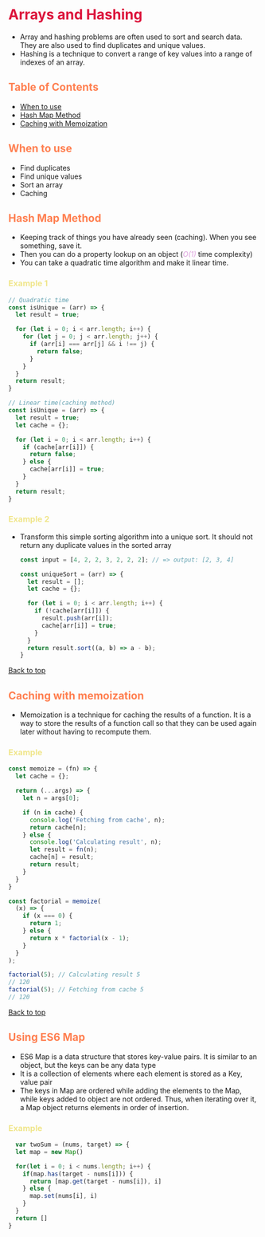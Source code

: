 <style>
r { color: Crimson }
o { color: Coral }
y { color: Khaki }
g { color: MediumSpringGreen }
b { color: SkyBlue }
i { color: Violet }
h { color:  Plum }
hh { color: Pink }
</style>

# <r>Arrays and Hashing</r>

* Array and hashing problems are often used to sort and search data. They are also used to find duplicates and unique values.
* Hashing is a technique to convert a range of key values into a range of indexes of an array.

## <o>Table of Contents</o>
* [When to use](#when-to-use)
* [Hash Map Method](#unique-sorting-with-caching)
* [Caching with Memoization](#caching-with-memoization)

## <o>When to use</o>
  * Find duplicates
  * Find unique values
  * Sort an array
  * Caching

## <o>Hash Map Method</o>
  * Keeping track of things you have already seen (caching). When you see something, save it.
  * Then you can do a property lookup on an object (<h>*O(1)*</h> time complexity)
  * You can take a quadratic time algorithm and make it linear time.
### <y>Example 1</y>

  ```javascript
  // Quadratic time
  const isUnique = (arr) => {
    let result = true;

    for (let i = 0; i < arr.length; i++) {
      for (let j = 0; j < arr.length; j++) {
        if (arr[i] === arr[j] && i !== j) {
          return false;
        }
      }
    }
    return result;
  }

  // Linear time(caching method)
  const isUnique = (arr) => {
    let result = true;
    let cache = {};

    for (let i = 0; i < arr.length; i++) {
      if (cache[arr[i]]) {
        return false;
      } else {
        cache[arr[i]] = true;
      }
    }
    return result;
  }
  ```
### <y>Example 2</y>

* Transform this simple sorting algorithm into a unique sort. It should not return any duplicate values in the sorted array

  ```javascript
  const input = [4, 2, 2, 3, 2, 2, 2]; // => output: [2, 3, 4]

  const uniqueSort = (arr) => {
    let result = [];
    let cache = {};

    for (let i = 0; i < arr.length; i++) {
      if (!cache[arr[i]]) {
        result.push(arr[i]);
        cache[arr[i]] = true;
      }
    }
    return result.sort((a, b) => a - b);
  }

[Back to top](#table-of-contents)

## <o>Caching with memoization</o>

* Memoization is a technique for caching the results of a function. It is a way to store the results of a function call so that they can be used again later without having to recompute them.

### <y>Example</y>
  ```javascript
  const memoize = (fn) => {
    let cache = {};

    return (...args) => {
      let n = args[0];

      if (n in cache) {
        console.log('Fetching from cache', n);
        return cache[n];
      } else {
        console.log('Calculating result', n);
        let result = fn(n);
        cache[n] = result;
        return result;
      }
    }
  }

  const factorial = memoize(
    (x) => {
      if (x === 0) {
        return 1;
      } else {
        return x * factorial(x - 1);
      }
    }
  );

  factorial(5); // Calculating result 5
  // 120
  factorial(5); // Fetching from cache 5
  // 120
  ```

[Back to top](#table-of-contents)

## <o>Using ES6 Map</o>

* ES6 Map is a data structure that stores key-value pairs. It is similar to an object, but the keys can be any data type
* It is a collection of elements where each element is stored as a Key, value pair
* The keys in Map are ordered while adding the elements to the Map, while keys added to object are not ordered. Thus, when iterating over it, a Map object returns elements in order of insertion.

### <y>Example</y>

```javascript
  var twoSum = (nums, target) => {
  let map = new Map()

  for(let i = 0; i < nums.length; i++) {
    if(map.has(target - nums[i])) {
      return [map.get(target - nums[i]), i]
    } else {
      map.set(nums[i], i)
    }
  }
  return []
}
```
